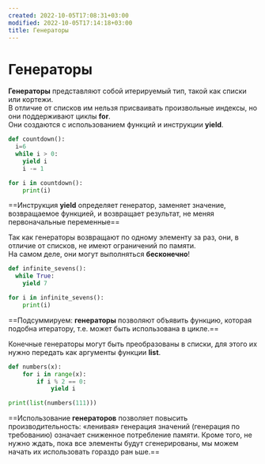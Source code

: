 ```yaml
---
created: 2022-10-05T17:08:31+03:00
modified: 2022-10-05T17:14:18+03:00
title: Генераторы
---
```


# Генераторы
**Генераторы** представляют собой итерируемый тип, такой как списки или кортежи.  
В отличие от списков им нельзя присваивать произвольные индексы, но они поддерживают циклы **for**.  
Они создаются с использованием функций и инструкции **yield**.

```python
def countdown():
  i=6
  while i > 0:
    yield i
    i -= 1
```

```python
for i in countdown():
    print(i)
```

==Инструкция **yield** определяет генератор, заменяет значение, возвращаемое функцией, и возвращает результат, не меняя первоначальные переменные==


Так как генераторы возвращают по одному элементу за раз, они, в отличие от списков, не имеют ограничений по памяти.  
На самом деле, они могут выполняться **бесконечно**!

```python
def infinite_sevens():  
  while True:  
    yield 7
```
```python
for i in infinite_sevens():
    print(i)
```

==Подсуммируем: **генераторы** позволяют объявить функцию, которая подобна итератору, т.е. может быть использована в цикле.==

Конечные генераторы могут быть преобразованы в списки, для этого их нужно передать как аргументы функции **list**.

```python
def numbers(x):
    for i in range(x): 
        if i % 2 == 0:
            yield i
```
```python
print(list(numbers(111)))
```

==Использование **генераторов** позволяет повысить производительность: «ленивая» генерация значений (генерация по требованию) означает сниженное потребление памяти. Кроме того, не нужно ждать, пока все элементы будут сгенерированы, мы можем начать их использовать гораздо ран ьше.==
